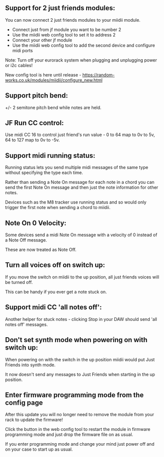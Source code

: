 ## Support for 2 just friends modules:
You can now connect 2 just friends modules to your miidii module.
- Connect just from jf module you want to be number 2
- Use the miidii web config tool to set it to address 2
- Connect your other jf module
- Use the miidii web config tool to add the second device and configure midi ports

Note: Turn off your eurorack system when plugging and unplugging power or i2c cables!

New config tool is here until release - https://random-works.co.uk/modules/miidii/configure_new.html

## Support pitch bend:
+/- 2 semitone pitch bend while notes are held.

## JF Run CC control:
Use midi CC 16 to control just friend's run value - 0 to 64 map to 0v to 5v, 64 to 127 map to 0v to -5v.

## Support midi running status:
Running status lets you send multiple midi messages of the same type without specifying the type each time. 

Rather than sending a Note On message for each note in a chord you can send the first Note On message and then just the note information for other notes.

Devices such as the M8 tracker use running status and so would only trigger the first note when sending a chord to miidii.

## Note On 0 Velocity:
Some devices send a midi Note On message with a velocity of 0 instead of a Note Off message.

These are now treated as Note Off.

## Turn all voices off on switch up:
If you move the switch on miidii to the up position, all just friends voices will be turned off.

This can be handy if you ever get a note stuck on.

## Support midi CC 'all notes off':
Another helper for stuck notes - clicking Stop in your DAW should send 'all notes off' messages.

## Don't set synth mode when powering on with switch up:
When powering on with the switch in the up position miidii would put Just Friends into synth mode.

It now doesn't send any messages to Just Friends when starting in the up position.

## Enter firmware programming mode from the config page
After this update you will no longer need to remove the module from your rack to update the firmware!

Click the button in the web config tool to restart the module in firmware programming mode and just drop the firmware file on as usual.

If you enter programming mode and change your mind just power off and on your case to start up as usual.
